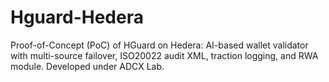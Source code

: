 # Hguard-Hedera
Proof-of-Concept (PoC) of HGuard on Hedera: AI-based wallet validator with multi-source failover, ISO20022 audit XML, traction logging, and RWA module. Developed under ADCX Lab.
